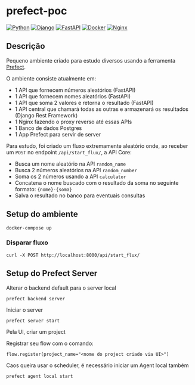 # prefect-poc

[![Python](https://img.shields.io/badge/python-%2314354C.svg?style=flat&logo=python&logoColor=white)](https://www.python.org/)
[![Django](https://img.shields.io/badge/django-%23092E20.svg?style=flat&logo=django&logoColor=white)](https://www.djangoproject.com/)
[![FastAPI](https://img.shields.io/badge/FastAPI-005571?style=flat&logo=fastapi)](https://fastapi.tiangolo.com/)
[![Docker](https://img.shields.io/badge/docker-%230db7ed.svg?style=flat&logo=docker&logoColor=white)](https://www.docker.com/)
[![Nginx](https://img.shields.io/badge/nginx-%23009639.svg?style=flat&logo=nginx&logoColor=white)](https://www.nginx.com/)

## Descrição

Pequeno ambiente criado para estudo diversos usando a ferramenta [Prefect](https://www.prefect.io/).

O ambiente consiste atualmente em:

- 1 API que fornecem números aleatórios (FastAPI)
- 1 API que fornecem nomes aleatórios (FastAPI)
- 1 API que soma 2 valores e retorna o resultado (FastAPI)
- 1 API central que chamará todas as outras e armazenará os resultados (Django Rest Framework)
- 1 Nginx fazendo o proxy reverso até essas APIs
- 1 Banco de dados Postgres
- 1 App Prefect para servir de server

Para estudo, foi criado um fluxo extremamente aleatório onde, ao receber um `POST` no endpoint `/api/start_flux/`, a API Core:

- Busca um nome aleatório na API `random_name`
- Busca 2 números aleatórios na API `random_number`
- Soma os 2 números usando a API `calculator`
- Concatena o nome buscado com o resultado da soma no seguinte formato: `{nome}-{soma}`
- Salva o resultado no banco para eventuais consultas

## Setup do ambiente
```
docker-compose up
```

### Disparar fluxo
```
curl -X POST http://localhost:8000/api/start_flux/
```

## Setup do Prefect Server

Alterar o backend default para o server local
```
prefect backend server
```

Iniciar o server
```
prefect server start
```

Pela UI, criar um project

Registrar seu flow com o comando:
```
flow.register(project_name="<nome do project criado via UI>")
```

Caos queira usar o scheduler, é necessário iniciar um Agent local também
```
prefect agent local start
```
